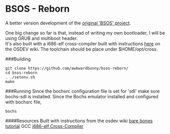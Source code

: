 BSOS - Reborn
===========
A better version development of the [original 'BSOS' project](https://github.com/aplabs/bsos).

One big change so far is that, instead of writing my own bootloader, I will be using GRUB and multiboot header.  
It's also built with a i686-elf cross-compiler built with instructions [here](http://wiki.osdev.org/GCC_Cross-Compiler) on the OSDEV wiki. The toolchain should be place under $HOME/opt/cross.

###Building
```
git clone https://github.com/awkwardbunny/bsos-reborn/
cd bsos-reborn
. ./setenv.sh
make
```

###Running
Since the bochsrc configuration file is set for 'sdl' make sure bochs-sdl is installed. Since the Bochs emulator installed and configured with bochsrc file,
```
bochs
```

####Resources
Built with instructions from the osdev wiki [bare bones tutorial](http://wiki.osdev.org/Bare_Bones)
GCC [i686-elf Cross-Compiler](https://github.com/rm-hull/i686-elf)
